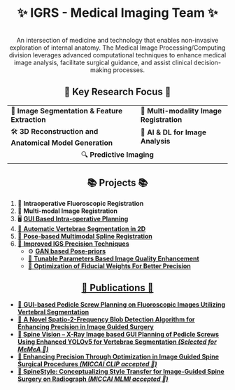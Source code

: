 <h1 align="center">✨ IGRS - Medical Imaging Team ✨</h1>

<p align="center">
  <br>
  An intersection of medicine and technology that enables non-invasive exploration of internal anatomy. The Medical Image Processing/Computing division leverages advanced computational techniques to enhance medical image analysis, facilitate surgical guidance, and assist clinical decision-making processes.
</p>

<h2 align="center">🌟 Key Research Focus 🌟</h2>

<table align="center">
  <tr>
    <td>🧬 <b>Image Segmentation & Feature Extraction</b></td>
    <td>🔄 <b>Multi-modality Image Registration</b></td>
  </tr>
  <tr>
    <td>🛠️ <b>3D Reconstruction and Anatomical Model Generation</b></td>
    <td>🤖 <b>AI & DL for Image Analysis</b></td>
  </tr>
  <tr>
    <td colspan="2" align="center">🔍 <b>Predictive Imaging</b></td>
  </tr>
</table>

<h2 align="center">📚 Projects 📚</h2>

<ol>
  <li>🔬 <b>Intraoperative Fluoroscopic Registration</b></li>
  <li>🏥 <b>Multi-modal Image Registration</b></li>
  <li>🖥️ <b><a href="https://github.com/IGRS-medical-imaging/GUI-planning-" target="_blank">GUI Based Intra-operative Planning</b></li>
  <li>🦴 <b>Automatic Vertebrae Segmentation in 2D</b></li>
  <li>📐 <b>Pose-based Multimodal Spline Registration</b></li>
 <li>🤝 <b>Improved IGS Precision Techniques</a></b>
  <ul>
    <li>⚙️ <b><a href="https://github.com/IGRS-medical-imaging/FidGAN" target="_blank">GAN based Pose-priors</b></li>
    <li>🔄 <b>Tunable Parameters Based Image Quality Enhancement</b></li>
    <li>📝 <b><a href="https://github.com/IGRS-medical-imaging/EnPrO" target="_blank">Optimization of Fiducial Weights For Better Precision</b></li>
  </ul>
</li>
</ol>


<h2 align="center">📝 Publications 📝</h2>

<ul>
  <li>📖 <b>GUI-based Pedicle Screw Planning on Fluoroscopic Images Utilizing Vertebral Segmentation</b> </li>
  <li>📖 <b>A Novel Spatio-2-Frequency Blob Detection Algorithm for Enhancing Precision in Image Guided Surgery</li>
  <li>📖 <b>Spine Vision – X-Ray Image based GUI Planning of Pedicle Screws Using Enhanced YOLOv5 for Vertebrae Segmentation</b> <i>(Selected for MeMeA 🥇)</i></li>
<li>📖 <b>Enhancing Precision Through Optimization in Image Guided Spine Surgical Procedures</b> <i>(MICCAI CLIP accepted 🥇)</i></li>
<li>📖 <b>SpineStyle: Conceptualizing Style Transfer for Image-Guided Spine Surgery on Radiograph</b> <i>(MICCAI MLMI accepted 🥇)</i></li>

</ul>
